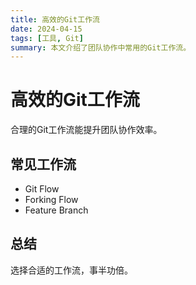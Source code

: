 ```yaml
---
title: 高效的Git工作流
date: 2024-04-15
tags: [工具, Git]
summary: 本文介绍了团队协作中常用的Git工作流。
---
```


# 高效的Git工作流

合理的Git工作流能提升团队协作效率。

## 常见工作流
- Git Flow
- Forking Flow
- Feature Branch

## 总结
选择合适的工作流，事半功倍。 